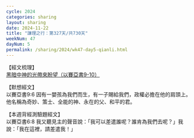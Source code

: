 ```yaml
---
cycle: 2024
categories: sharing
layout: sharing
date: 2024-11-22
title: "謙理之行：第327天/共730天"
weekNum: 47
dayNum: 5
permalink: /sharing/2024/wk47-day5-qianli.html
---
```


【經文梳理】  
<a href="https://youtu.be/qihJwcDnDeM" target="_blank">黑暗中神的光帶來盼望（以賽亞書9-10）</a>

【默想經文】  
以賽亞書9:6 因有一嬰孩為我們而生，有一子賜給我們，政權必擔在他的肩頭上。他名稱為奇妙、策士、全能的神、永在的父、和平的君。

【本週背經測驗題經文】  
以賽亞書6:8 我又聽見主的聲音說：「我可以差遣誰呢？誰肯為我們去呢？」我說：「我在這裡，請差遣我！」
